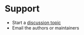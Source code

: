 # Support

* Start a [discussion topic](https://github.com/yuvipanda/ruamelfmt/discussions)
* Email the authors or maintainers
